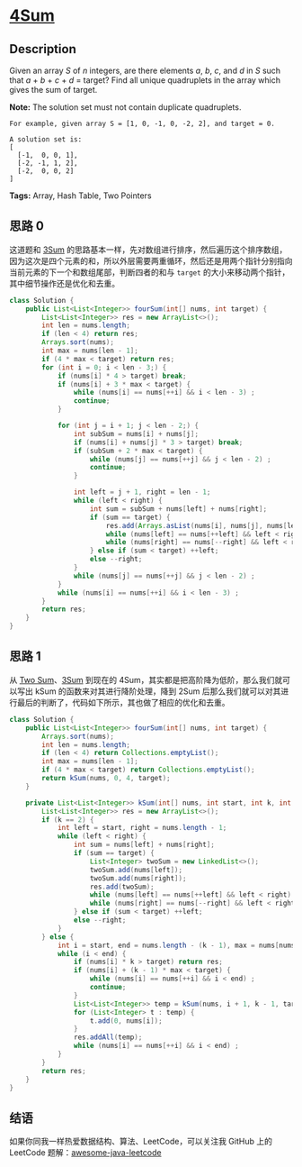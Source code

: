 # [4Sum][title]

## Description

Given an array *S* of *n* integers, are there elements *a*, *b*, *c*, and *d* in *S* such that *a* + *b* + *c* + *d* = target? Find all unique quadruplets in the array which gives the sum of target.

**Note:** The solution set must not contain duplicate quadruplets.

```
For example, given array S = [1, 0, -1, 0, -2, 2], and target = 0.

A solution set is:
[
  [-1,  0, 0, 1],
  [-2, -1, 1, 2],
  [-2,  0, 0, 2]
]
```

**Tags:** Array, Hash Table, Two Pointers


## 思路 0

这道题和 [3Sum][015] 的思路基本一样，先对数组进行排序，然后遍历这个排序数组，因为这次是四个元素的和，所以外层需要两重循环，然后还是用两个指针分别指向当前元素的下一个和数组尾部，判断四者的和与 `target` 的大小来移动两个指针，其中细节操作还是优化和去重。

```java
class Solution {
    public List<List<Integer>> fourSum(int[] nums, int target) {
        List<List<Integer>> res = new ArrayList<>();
        int len = nums.length;
        if (len < 4) return res;
        Arrays.sort(nums);
        int max = nums[len - 1];
        if (4 * max < target) return res;
        for (int i = 0; i < len - 3;) {
            if (nums[i] * 4 > target) break;
            if (nums[i] + 3 * max < target) {
                while (nums[i] == nums[++i] && i < len - 3) ;
                continue;
            }

            for (int j = i + 1; j < len - 2;) {
                int subSum = nums[i] + nums[j];
                if (nums[i] + nums[j] * 3 > target) break;
                if (subSum + 2 * max < target) {
                    while (nums[j] == nums[++j] && j < len - 2) ;
                    continue;
                }

                int left = j + 1, right = len - 1;
                while (left < right) {
                    int sum = subSum + nums[left] + nums[right];
                    if (sum == target) {
                        res.add(Arrays.asList(nums[i], nums[j], nums[left], nums[right]));
                        while (nums[left] == nums[++left] && left < right);
                        while (nums[right] == nums[--right] && left < right);
                    } else if (sum < target) ++left;
                    else --right;
                }
                while (nums[j] == nums[++j] && j < len - 2) ;
            }
            while (nums[i] == nums[++i] && i < len - 3) ;
        }
        return res;
    }
}
```


## 思路 1

从 [Two Sum][001]、[3Sum][015] 到现在的 4Sum，其实都是把高阶降为低阶，那么我们就可以写出 kSum 的函数来对其进行降阶处理，降到 2Sum 后那么我们就可以对其进行最后的判断了，代码如下所示，其也做了相应的优化和去重。

```java
class Solution {
    public List<List<Integer>> fourSum(int[] nums, int target) {
        Arrays.sort(nums);
        int len = nums.length;
        if (len < 4) return Collections.emptyList();
        int max = nums[len - 1];
        if (4 * max < target) return Collections.emptyList();
        return kSum(nums, 0, 4, target);
    }

    private List<List<Integer>> kSum(int[] nums, int start, int k, int target) {
        List<List<Integer>> res = new ArrayList<>();
        if (k == 2) {
            int left = start, right = nums.length - 1;
            while (left < right) {
                int sum = nums[left] + nums[right];
                if (sum == target) {
                    List<Integer> twoSum = new LinkedList<>();
                    twoSum.add(nums[left]);
                    twoSum.add(nums[right]);
                    res.add(twoSum);
                    while (nums[left] == nums[++left] && left < right) ;
                    while (nums[right] == nums[--right] && left < right) ;
                } else if (sum < target) ++left;
                else --right;
            }
        } else {
            int i = start, end = nums.length - (k - 1), max = nums[nums.length - 1];
            while (i < end) {
                if (nums[i] * k > target) return res;
                if (nums[i] + (k - 1) * max < target) {
                    while (nums[i] == nums[++i] && i < end) ;
                    continue;
                }
                List<List<Integer>> temp = kSum(nums, i + 1, k - 1, target - nums[i]);
                for (List<Integer> t : temp) {
                    t.add(0, nums[i]);
                }
                res.addAll(temp);
                while (nums[i] == nums[++i] && i < end) ;
            }
        }
        return res;
    }
}
```



## 结语

如果你同我一样热爱数据结构、算法、LeetCode，可以关注我 GitHub 上的 LeetCode 题解：[awesome-java-leetcode][ajl]



[001]: https://github.com/Blankj/awesome-java-leetcode/blob/master/note/001/README.md
[015]: https://github.com/Blankj/awesome-java-leetcode/blob/master/note/015/README.md
[title]: https://leetcode.com/problems/4sum
[ajl]: https://github.com/Blankj/awesome-java-leetcode
